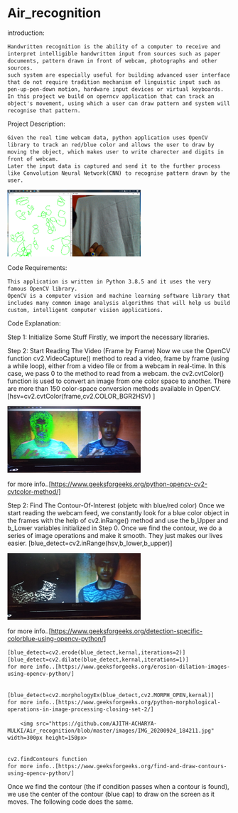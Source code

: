 # Air_recognition

introduction:

	Handwritten recognition is the ability of a computer to receive and interpret intelligible handwritten input from sources such as paper documents, pattern drawn in front of webcam, photographs and other sources. 
	such system are especially useful for building advanced user interface that do not require tradition mechanism of linguistic input such as pen-up-pen-down motion, hardware input devices or virtual keyboards.
	In this project we build on operncv application that can track an object's movement, using which a user can draw pattern and system will recognise that pattern.

Project Description:

	Given the real time webcam data, python application uses OpenCV library to track an red/blue color and allows the user to draw by moving the object, which makes user to write charecter and digits in front of webcam. 
	Later the input data is captured and send it to the further process like Convolution Neural Network(CNN) to recognise pattern drawn by the user.

<img src="https://github.com/AJITH-ACHARYA-MULKI/Air_recognition/blob/master/images/image.png" width=300px height=150px>


Code Requirements:

	This application is written in Python 3.8.5 and it uses the very famous OpenCV library.
	OpenCV is a computer vision and machine learning software library that includes many common image analysis algorithms that will help us build custom, intelligent computer vision applications.


Code Explanation:

Step 1: Initialize Some Stuff
Firstly, we import the necessary libraries.

Step 2: Start Reading The Video (Frame by Frame)
	Now we use the OpenCV function cv2.VideoCapture() method to read a video, 
frame by frame (using a while loop), either from a video file or from a webcam in real-time.
 In this case, we pass 0 to the method to read from a webcam.
 the cv2.cvtColor() function is used to convert an image from one color space to another. There are more than 150 color-space conversion methods available in OpenCV.
 [hsv=cv2.cvtColor(frame,cv2.COLOR_BGR2HSV) ] 
 
 <img src="https://github.com/AJITH-ACHARYA-MULKI/Air_recognition/blob/master/images/IMG_20200924_183202.jpg" width=300px height=150px>


for more info..[https://www.geeksforgeeks.org/python-opencv-cv2-cvtcolor-method/]

Step 2: Find The Contour-Of-Interest (objetc with blue/red color)
Once we start reading the webcam feed, we constantly look for a blue color object in the frames with the help of cv2.inRange() method and use the b_Upper and b_Lower variables initialized in Step 0.
 Once we find the contour, we do a series of image operations and make it smooth.
 They just makes our lives easier.
[blue_detect=cv2.inRange(hsv,b_lower,b_upper)]

<img src="https://github.com/AJITH-ACHARYA-MULKI/Air_recognition/blob/master/images/IMG_20200924_183602.jpg" width=300px height=150px>


for more info..[https://www.geeksforgeeks.org/detection-specific-colorblue-using-opencv-python/]

    [blue_detect=cv2.erode(blue_detect,kernal,iterations=2)]
    [blue_detect=cv2.dilate(blue_detect,kernal,iterations=1)]
    for more info..[https://www.geeksforgeeks.org/erosion-dilation-images-using-opencv-python/]
    

    [blue_detect=cv2.morphologyEx(blue_detect,cv2.MORPH_OPEN,kernal)]
    for more info..[https://www.geeksforgeeks.org/python-morphological-operations-in-image-processing-closing-set-2/]
    
        <img src="https://github.com/AJITH-ACHARYA-MULKI/Air_recognition/blob/master/images/IMG_20200924_184211.jpg" width=300px height=150px>

     
    cv2.findContours function
    for more info..[https://www.geeksforgeeks.org/find-and-draw-contours-using-opencv-python/]
    

Once we find the contour (the if condition passes when a contour is found), we use the center of the contour (blue cap) to draw on the screen as it moves. The following code does the same.
